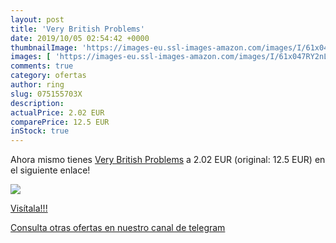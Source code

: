 ```yaml
---
layout: post
title: 'Very British Problems'
date: 2019/10/05 02:54:42 +0000
thumbnailImage: 'https://images-eu.ssl-images-amazon.com/images/I/61x047RY2nL._SL200_.jpg'
images: [ 'https://images-eu.ssl-images-amazon.com/images/I/61x047RY2nL._SL200_.jpg' ]
comments: true
category: ofertas
author: ring
slug: 075155703X
description:
actualPrice: 2.02 EUR
comparePrice: 12.5 EUR
inStock: true
---
```


Ahora mismo tienes [Very British Problems](https://www.amazon.com/dp/075155703X/?tag=redken08-20) a 2.02 EUR (original: 12.5 EUR) en el siguiente enlace!

[![](https://images-eu.ssl-images-amazon.com/images/I/61x047RY2nL._SL200_.jpg)](https://www.amazon.com/dp/075155703X/?tag=redken08-20)

[Visítala!!!](https://www.amazon.com/dp/075155703X/?tag=redken08-20)

[Consulta otras ofertas en nuestro canal de telegram](https://t.me/s/ofertas25)
